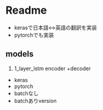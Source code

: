 # Readme
* kerasで日本語<->英語の翻訳を実装
* pytorchでも実装

## models
1. 1_layer_lstm encoder +decoder
  * keras
  * pytorch
   * batchなし
   * batchありversion
  
  
